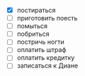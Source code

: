 - [x] постираться
- [ ] приготовить поесть
- [ ] помыться
- [ ] побриться
- [ ] постричь ногти
- [ ] оплатить штраф
- [ ] оплатить кредитку
- [ ] записаться к Диане